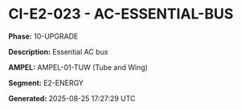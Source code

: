 # CI-E2-023 - AC-ESSENTIAL-BUS

**Phase:** 10-UPGRADE

**Description:** Essential AC bus

**AMPEL:** AMPEL-01-TUW (Tube and Wing)

**Segment:** E2-ENERGY

**Generated:** 2025-08-25 17:27:29 UTC
